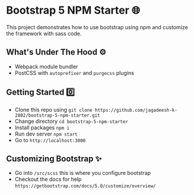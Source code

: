 # Bootstrap 5 NPM Starter 🌐

This project demonstrates how to use bootstrap using npm and customize the framework with sass code.

## What's Under The Hood ⚙️

- Webpack module bundler
- PostCSS with `autoprefixer` and `purgecss` plugins

## Getting Started 0️⃣

- Clone this repo using  `git clone https://github.com/jagadeesh-k-2802/bootstrap-5-npm-starter.git`
- Change directory `cd bootstrap-5-npm-starter`
- Install packages `npm i`
- Run dev server `npm start`
- Go to `http://localhost:3000`

## Customizing Bootstrap ✨

- Go into `/src/scss` this is where you configure bootstrap
- Checkout the docs for help `https://getbootstrap.com/docs/5.0/customize/overview/`
